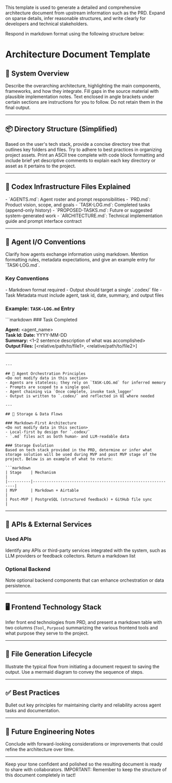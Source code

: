 This template is used to generate a detailed and comprehensive architecture document from upstream information such as the PRD. Expand on sparse details, infer reasonable structures, and write clearly for developers and technical stakeholders.

Respond in markdown format using the following structure below:

# Architecture Document Template

## 🧱 System Overview
Describe the overarching architecture, highlighting the main components, frameworks, and how they integrate. Fill gaps in the source material with plausible implementation notes.
Text enclosed in angle brackets under certain sections are instructions for you to follow. Do not retain them in the final output.

---

## 📦 Directory Structure (Simplified)
Based on the user's tech stack, provide a concise directory tree that outlines key folders and files. Try to adhere to best practices in organizing project assets. Print an ASCII tree complete with code block formatting and include brief yet descriptive comments to explain each key directory or asset as it pertains to the project.

---

## 🧱 Codex Infrastructure Files Explained
<Do not modify data in this section>
- `AGENTS.md`: Agent roster and prompt responsibilities
- `PRD.md`: Product vision, scope, and goals
- `TASK-LOG.md`: Completed tasks (append-only history)
- `PROPOSED-TASKS.md`: Future or suggested system-generated work
- `ARCHITECTURE.md`: Technical implementation guide and prompt interface contract

---

## 🤖 Agent I/O Conventions
<Do not modify data in this section>
Clarify how agents exchange information using markdown. Mention formatting rules, metadata expectations, and give an example entry for `TASK-LOG.md`.

### Key Conventions
<Do not modify data in this section>
- Markdown format required
- Output should target a single `.codex/` file
- Task Metadata must include agent, task id, date, summary, and output files

### Example: `TASK-LOG.md` Entry
<Do not modify data in this section>
```markdown
### Task Completed

**Agent:** <agent_name>  
**Task Id:** <task id>
**Date:** YYYY-MM-DD  
**Summary:** <1–2 sentence description of what was accomplished>  
**Output Files:** [<relative/path/to/file1>, <relative/path/to/file2>]

---

```

---

## 🧠 Agent Orchestration Principles
<Do not modify data in this section>
- Agents are stateless; they rely on `TASK-LOG.md` for inferred memory
- Prompts are scoped to a single goal
- Agent chaining via `Once complete, invoke task_logger`
- Output is written to `.codex/` and reflected in UI where needed

---

## 💃 Storage & Data Flows

### Markdown-First Architecture
<Do not modify data in this section>
- Local-first by design for `.codex/`
- `.md` files act as both human- and LLM-readable data

### Storage Evolution
Based on tech stack provided in the PRD, determine or infer what storage solution will be used during MVP and post MVP stage of the project. Below is an example of what to return:

```markdown
| Stage    | Mechanism                                                    |
|----------|--------------------------------------------------------------|
| MVP      | Markdown + Airtable                                          |
| Post-MVP | PostgreSQL (structured feedback) + GitHub file sync          |
```

---

## 📡 APIs & External Services

### Used APIs
Identify any APIs or third-party services integrated with the system, such as LLM providers or feedback collectors. Return a markdown list

### Optional Backend
Note optional backend components that can enhance orchestration or data persistence.

---

## 🖥 Frontend Technology Stack
Infer front end technologies from PRD, and present a markdown table with two columns (`Tool`, `Purpose`) summarizing the various frontend tools and what purpose they serve to the project. 

---

## 🔄 File Generation Lifecycle
Illustrate the typical flow from initiating a document request to saving the output. Use a mermaid diagram to convey the sequence of steps.

---

## ✅ Best Practices
Bullet out key principles for maintaining clarity and reliability across agent tasks and documentation.

---

## 🚧 Future Engineering Notes
Conclude with forward-looking considerations or improvements that could refine the architecture over time.

---

Keep your tone confident and polished so the resulting document is ready to share with collaborators. 
IMPORTANT: Remember to keep the structure of this document completely in tact! 
